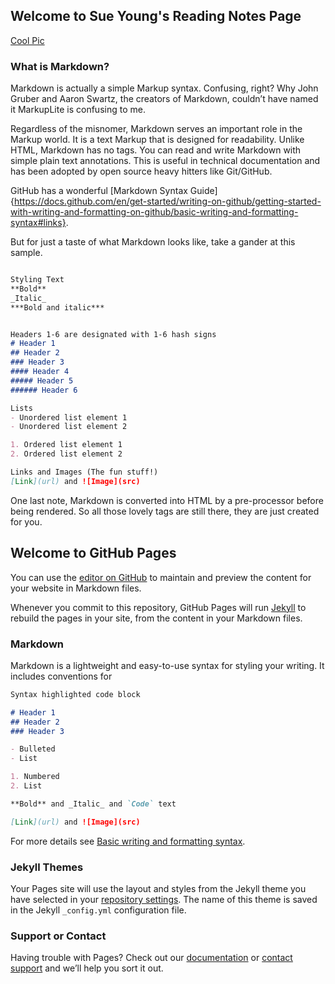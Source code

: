 ## Welcome to Sue Young's Reading Notes Page
[Cool Pic](https://www.google.com/imgres?imgurl=https%3A%2F%2Fimageio.forbes.com%2Fspecials-images%2Fimageserve%2F61d52d4e3a76ed81ac034ea8%2FThe-10-Tech-Trends-That-Will-Transform-Our-World%2F960x0.jpg%3Fformat%3Djpg%26width%3D960&imgrefurl=https%3A%2F%2Fwww.forbes.com%2Fsites%2Fbernardmarr%2F2022%2F01%2F05%2Fthe-10-tech-trends-that-will-transform-our-world%2F&tbnid=o6R5nn9Xca_VwM&vet=12ahUKEwiJ5bbtvc34AhWjCJ0JHcSLARYQMygAegUIARDIAQ..i&docid=Nd0OvPBQEXXbRM&w=958&h=539&q=tech%20images&ved=2ahUKEwiJ5bbtvc34AhWjCJ0JHcSLARYQMygAegUIARDIAQ)

### What is Markdown?

Markdown is actually a simple Markup syntax. Confusing, right? Why John Gruber and Aaron Swartz, the creators of Markdown, couldn’t have named it MarkupLite is confusing to me. 

Regardless of the misnomer, Markdown serves an important role in the Markup world. It is a text Markup that is designed for readability. Unlike HTML, Markdown has no tags. You can read and write Markdown with simple plain text annotations. This is useful in technical documentation and has been adopted by open source heavy hitters like Git/GitHub. 	

GitHub has a wonderful [Markdown Syntax Guide]{https://docs.github.com/en/get-started/writing-on-github/getting-started-with-writing-and-formatting-on-github/basic-writing-and-formatting-syntax#links}. 

But for just a taste of what Markdown looks like, take a gander at this sample. 

```markdown

Styling Text
**Bold**  
_Italic_  
***Bold and italic***


Headers 1-6 are designated with 1-6 hash signs
# Header 1
## Header 2
### Header 3
#### Header 4
##### Header 5
###### Header 6

Lists
- Unordered list element 1
- Unordered list element 2

1. Ordered list element 1
2. Ordered list element 2

Links and Images (The fun stuff!)
[Link](url) and ![Image](src)
```


One last note, Markdown is converted into HTML by a pre-processor before being rendered. So all those lovely tags are still there, they are just created for you. 










## Welcome to GitHub Pages

You can use the [editor on GitHub](https://github.com/Sue-Young/reading-notes/edit/gh-pages/index.md) to maintain and preview the content for your website in Markdown files.

Whenever you commit to this repository, GitHub Pages will run [Jekyll](https://jekyllrb.com/) to rebuild the pages in your site, from the content in your Markdown files.

### Markdown

Markdown is a lightweight and easy-to-use syntax for styling your writing. It includes conventions for

```markdown
Syntax highlighted code block

# Header 1
## Header 2
### Header 3

- Bulleted
- List

1. Numbered
2. List

**Bold** and _Italic_ and `Code` text

[Link](url) and ![Image](src)
```

For more details see [Basic writing and formatting syntax](https://docs.github.com/en/github/writing-on-github/getting-started-with-writing-and-formatting-on-github/basic-writing-and-formatting-syntax).

### Jekyll Themes

Your Pages site will use the layout and styles from the Jekyll theme you have selected in your [repository settings](https://github.com/Sue-Young/reading-notes/settings/pages). The name of this theme is saved in the Jekyll `_config.yml` configuration file.

### Support or Contact

Having trouble with Pages? Check out our [documentation](https://docs.github.com/categories/github-pages-basics/) or [contact support](https://support.github.com/contact) and we’ll help you sort it out.
